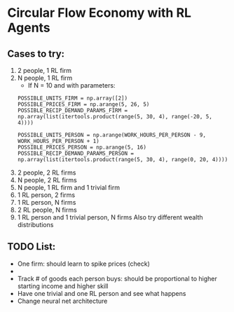 # Circular Flow Economy with RL Agents

## Cases to try:
 1. 2 people, 1 RL firm
 2. N people, 1 RL firm
    * If N = 10 and with parameters: 
    ```
    POSSIBLE_UNITS_FIRM = np.array([2]) 
    POSSIBLE_PRICES_FIRM = np.arange(5, 26, 5)
    POSSIBLE_RECIP_DEMAND_PARAMS_FIRM = np.array(list(itertools.product(range(5, 30, 4), range(-20, 5, 4))))

    POSSIBLE_UNITS_PERSON = np.arange(WORK_HOURS_PER_PERSON - 9, WORK_HOURS_PER_PERSON + 1)
    POSSIBLE_PRICES_PERSON = np.arange(5, 16)
    POSSIBLE_RECIP_DEMAND_PARAMS_PERSON = np.array(list(itertools.product(range(5, 30, 4), range(0, 20, 4))))
    ```
 3. 2 people, 2 RL firms
 4. N people, 2 RL firms
 5. N people, 1 RL firm and 1 trivial firm
 6. 1 RL person, 2 firms
 7. 1 RL person, N firms
 8. 2 RL people, N firms
 9. 1 RL person and 1 trivial person, N firms
Also try different wealth distributions


## TODO List:
* One firm: should learn to spike prices (check)
* 
* Track # of goods each person buys: should be proportional to higher starting income and higher skill
* Have one trivial and one RL person and see what happens
* Change neural net architecture